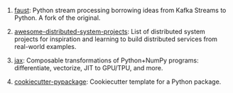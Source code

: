 1. [faust](https://github.com/faust-streaming/faust): Python stream processing borrowing ideas from Kafka Streams to Python. A fork of the original.

2. [awesome-distributed-system-projects](https://github.com/roma-glushko/awesome-distributed-system-projects?tab=readme-ov-file): List of distributed system projects for inspiration and learning to build distributed services from real-world examples.

3. [jax](https://github.com/google/jax): Composable transformations of Python+NumPy programs: differentiate, vectorize, JIT to GPU/TPU, and more.

4. [cookiecutter-pypackage](https://github.com/audreyfeldroy/cookiecutter-pypackage): Cookiecutter template for a Python package.
